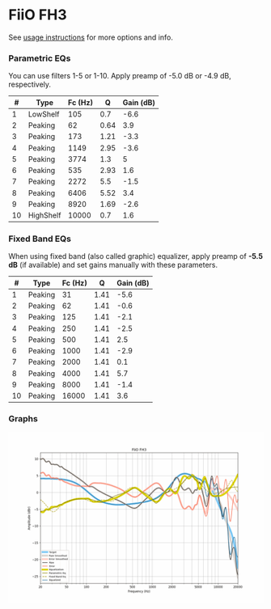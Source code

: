 # FiiO FH3
See [usage instructions](https://github.com/jaakkopasanen/AutoEq#usage) for more options and info.

### Parametric EQs
You can use filters 1-5 or 1-10. Apply preamp of -5.0 dB or -4.9 dB, respectively.

|   # | Type      |   Fc (Hz) |    Q |   Gain (dB) |
|-----|-----------|-----------|------|-------------|
|   1 | LowShelf  |       105 | 0.7  |        -6.6 |
|   2 | Peaking   |        62 | 0.64 |         3.9 |
|   3 | Peaking   |       173 | 1.21 |        -3.3 |
|   4 | Peaking   |      1149 | 2.95 |        -3.6 |
|   5 | Peaking   |      3774 | 1.3  |         5   |
|   6 | Peaking   |       535 | 2.93 |         1.6 |
|   7 | Peaking   |      2272 | 5.5  |        -1.5 |
|   8 | Peaking   |      6406 | 5.52 |         3.4 |
|   9 | Peaking   |      8920 | 1.69 |        -2.6 |
|  10 | HighShelf |     10000 | 0.7  |         1.6 |

### Fixed Band EQs
When using fixed band (also called graphic) equalizer, apply preamp of **-5.5 dB** (if available) and set gains manually with these parameters.

|   # | Type    |   Fc (Hz) |    Q |   Gain (dB) |
|-----|---------|-----------|------|-------------|
|   1 | Peaking |        31 | 1.41 |        -5.6 |
|   2 | Peaking |        62 | 1.41 |        -0.6 |
|   3 | Peaking |       125 | 1.41 |        -2.1 |
|   4 | Peaking |       250 | 1.41 |        -2.5 |
|   5 | Peaking |       500 | 1.41 |         2.5 |
|   6 | Peaking |      1000 | 1.41 |        -2.9 |
|   7 | Peaking |      2000 | 1.41 |         0.1 |
|   8 | Peaking |      4000 | 1.41 |         5.7 |
|   9 | Peaking |      8000 | 1.41 |        -1.4 |
|  10 | Peaking |     16000 | 1.41 |         3.6 |

### Graphs
![](./FiiO%20FH3.png)
